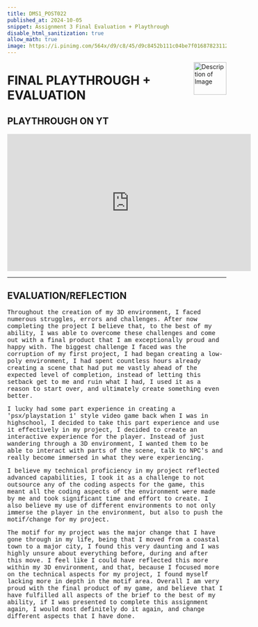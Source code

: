 ```yaml
---
title: DMS1_POST022
published_at: 2024-10-05
snippet: Assignment 3 Final Evaluation + Playthrough
disable_html_sanitization: true
allow_math: true
image: https://i.pinimg.com/564x/d9/c8/45/d9c8452b111c04be7f01687823112104.jpg
---
```


<img src="https://i.pinimg.com/originals/1f/2d/04/1f2d04072f0a32c729d6229eb39ac9d0.gif" alt="Description of Image" style="float:right; margin-left:20px; width:75px; height:auto;">

# **FINAL PLAYTHROUGH + EVALUATION**

## **PLAYTHROUGH ON YT**

<iframe width="560" height="315" src="https://www.youtube.com/embed/gHWLOmJL1R0?si=QaXejSFFXWagPRmQ" title="YouTube video player" frameborder="0" allow="accelerometer; autoplay; clipboard-write; encrypted-media; gyroscope; picture-in-picture; web-share" referrerpolicy="strict-origin-when-cross-origin" allowfullscreen></iframe>

---

## **EVALUATION/REFLECTION**

<style>
  .custom-font {
    font-family: 'Courier New', Courier, monospace;
  }
</style>

<p class="custom-font">
Throughout the creation of my 3D environment, I faced numerous struggles, errors and challenges. After now completing the project I believe that, to the best of my ability, I was able to overcome these challenges and come out with a final product that I am exceptionally proud and happy with. The biggest challenge I faced was the corruption of my first project, I had began creating a low-poly environment, I had spent countless hours already creating a scene that had put me vastly ahead of the expected level of completion, instead of letting this setback get to me and ruin what I had, I used it as a reason to start over, and ultimately create something even better.

<style>
  .custom-font {
    font-family: 'Courier New', Courier, monospace;
  }
</style>

<p class="custom-font">
I lucky had some part experience in creating a 'psx/playstation 1' style video game back when I was in highschool, I decided to take this part experience and use it effectively in my project, I decided to create an interactive experience for the player. Instead of just wandering through a 3D environment, I wanted them to be able to interact with parts of the scene, talk to NPC's and really become immersed in what they were experiencing.

<style>
  .custom-font {
    font-family: 'Courier New', Courier, monospace;
  }
</style>

<p class="custom-font">
I believe my technical proficiency in my project reflected advanced capabilities, I took it as a challenge to not outsource any of the coding aspects for the game, this meant all the coding aspects of the environment were made by me and took significant time and effort to create. I also believe my use of different environments to not only immerse the player in the environment, but also to push the motif/change for my project.

<style>
  .custom-font {
    font-family: 'Courier New', Courier, monospace;
  }
</style>

<p class="custom-font">
The motif for my project was the major change that I have gone through in my life, being that I moved from a coastal town to a major city, I found this very daunting and I was highly unsure about everything before, during and after this move. I feel like I could have reflected this more within my 3D environment, and that, because I focused more on the technical aspects for my project, I found myself lacking more in depth in the motif area. Overall I am very proud with the final product of my game, and believe that I have fulfilled all aspects of the brief to the best of my ability, if I was presented to complete this assignment again, I would most definitely do it again, and change different aspects that I have done.